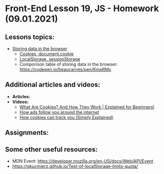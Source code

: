 # Front-End Lesson 19, JS - Homework (09.01.2021)

## Lessons topics:

- [Storing data in the browser](https://javascript.info/data-storage)
  - [Cookies, document.cookie](https://javascript.info/cookie)
  - [LocalStorage, sessionStorage](https://javascript.info/localstorage)
  - Comporison table of storing data in the browser: https://codepen.io/beaucarnes/pen/KmeRMx


## Additional articles and videos:

- **Articles:**
- **Videos:**
   - [What Are Cookies? And How They Work | Explained for Beginners!](https://youtu.be/rdVPflECed8)
   - [How ads follow you around the internet](https://youtu.be/HFyaW50GFOs)
   - [How cookies can track you (Simply Explained)](https://youtu.be/QWw7Wd2gUJk)

## Assignments:

## Some other useful resources:

- MDN Event: https://developer.mozilla.org/en-US/docs/Web/API/Event
- https://gkucmierz.github.io/Test-of-localStorage-limits-quota/

